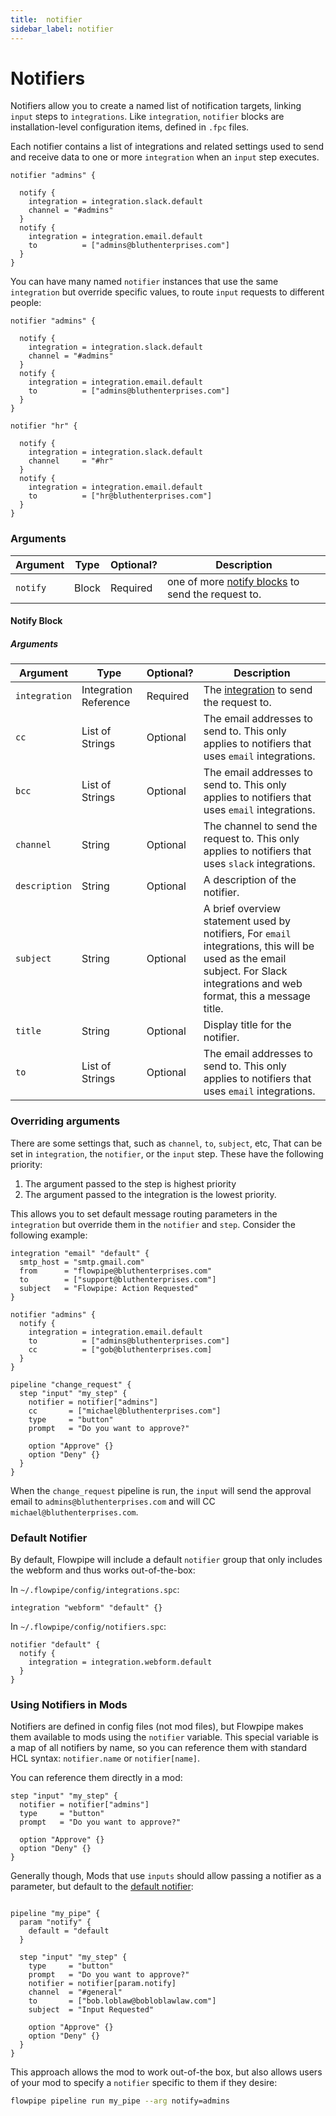 ```yaml
---
title:  notifier
sidebar_label: notifier
---
```



# Notifiers

Notifiers allow you to create a named list of notification targets, linking `input` steps to `integrations`.  Like `integration`, `notifier` blocks are installation-level configuration items, defined in `.fpc` files.

Each notifier contains a list of integrations and related settings used to send and receive data to one or more `integration` when an `input` step executes.

```hcl
notifier "admins" {

  notify {
    integration = integration.slack.default 
    channel = "#admins"
  }
  notify {
    integration = integration.email.default 
    to          = ["admins@bluthenterprises.com"]
  }
}
```

You can have many named `notifier` instances that use the same `integration` but override specific values, to route `input` requests to different people:

```hcl
notifier "admins" {

  notify {
    integration = integration.slack.default 
    channel = "#admins"
  }
  notify {
    integration = integration.email.default 
    to          = ["admins@bluthenterprises.com"]
  }
}

notifier "hr" {

  notify {
    integration = integration.slack.default 
    channel     = "#hr"
  }
  notify {
    integration = integration.email.default 
    to          = ["hr@bluthenterprises.com"]
  }
}
```


### Arguments

| Argument        | Type      | Optional?   | Description
|-----------------|-----------|-------------|-----------------
| `notify`        | Block     | Required    | one of more  [notify blocks](#notify-block) to send the request to.



#### Notify Block

##### Arguments

| Argument        | Type      | Optional?   | Description
|-----------------|-----------|-------------|-----------------
| `integration`   | Integration Reference | Required    | The [integration](#integrations) to send the request to.
| `cc`            | List of Strings | Optional    | The email addresses to send to. This only applies to  notifiers that uses `email` integrations.
| `bcc`           | List of Strings | Optional    | The email addresses to send to. This only applies to  notifiers that uses `email` integrations.
| `channel`       | String    | Optional    | The channel to send the request to.  This only applies to  notifiers that uses `slack` integrations.
| `description`   | String    | Optional    | A description of the notifier.
| `subject`       | String | Optional     | A brief overview statement used by notifiers,  For `email` integrations, this will be used as the email subject. For Slack integrations and web format, this a message title.
| `title`         | String    | Optional    | Display title for the notifier.
| `to`            | List of Strings | Optional    | The email addresses to send to. This only applies to  notifiers that uses `email` integrations.


### Overriding arguments

There are some settings that, such as `channel`, `to`, `subject`, etc,  That can be set in `integration`, the `notifier`, or the `input` step.  These have the following priority:
1. The argument passed to the step is highest priority
2. The argument passed to the integration is the lowest priority.

This allows you to set default message routing parameters in the `integration` but override them in the `notifier` and `step`.  Consider the following example:

```hcl
integration "email" "default" {
  smtp_host = "smtp.gmail.com"
  from      = "flowpipe@bluthenterprises.com"
  to        = ["support@bluthenterprises.com"]
  subject   = "Flowpipe: Action Requested"
}

notifier "admins" {
  notify {
    integration = integration.email.default 
    to          = ["admins@bluthenterprises.com"]
    cc          = ["gob@bluthenterprises.com]
  }
}

pipeline "change_request" {
  step "input" "my_step" {
    notifier = notifier["admins"]
    cc       = ["michael@bluthenterprises.com"]
    type     = "button"
    prompt   = "Do you want to approve?"

    option "Approve" {}
    option "Deny" {}
  }
}
```

When the `change_request` pipeline is run, the `input` will send the approval email to `admins@bluthenterprises.com` and will CC `michael@bluthenterprises.com`.


### Default Notifier
 
By default,  Flowpipe will include a default `notifier` group that only includes the webform and thus works out-of-the-box:

In `~/.flowpipe/config/integrations.spc`:
```hcl
integration "webform" "default" {}
```

In `~/.flowpipe/config/notifiers.spc`:
```hcl
notifier "default" {
  notify {
    integration = integration.webform.default  
  }
}
```


### Using Notifiers in Mods

Notifiers are defined in config files (not mod files), but Flowpipe makes them available to mods using the `notifier` variable. This special variable is a map of all notifiers by name, so you can reference them with standard HCL syntax: `notifier.name` or `notifier[name]`.

You can reference them directly in a mod:

```hcl
step "input" "my_step" {
  notifier = notifier["admins"]
  type     = "button"
  prompt   = "Do you want to approve?"

  option "Approve" {}
  option "Deny" {}
}
```

Generally though, Mods that use `inputs` should allow passing a notifier as a parameter, but default to the [default notifier](#default-notifier):

```hcl

pipeline "my_pipe" {
  param "notify" {
    default = "default
  }

  step "input" "my_step" {
    type     = "button"
    prompt   = "Do you want to approve?"
    notifier = notifier[param.notify]
    channel  = "#general" 
    to       = ["bob.loblaw@bobloblawlaw.com"]
    subject  = "Input Requested"

    option "Approve" {}
    option "Deny" {}
  }
}
```

This approach allows the mod to work out-of-the box, but also allows users of your mod to specify a `notifier` specific to them if they desire:

```bash
flowpipe pipeline run my_pipe --arg notify=admins
```


